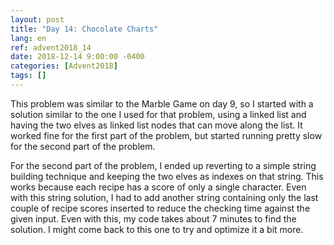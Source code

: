 ```yaml
---
layout: post
title: "Day 14: Chocolate Charts"
lang: en
ref: advent2018_14
date: 2018-12-14 9:00:00 -0400
categories: [Advent2018]
tags: []
---
```

This problem was similar to the Marble Game on day 9, so I started with a solution similar to the one I used for that problem, using a linked list and having the two elves as linked list nodes that can move along the list. It worked fine for the first part of the problem, but started running pretty slow for the second part of the problem.

For the second part of the problem, I ended up reverting to a simple string building technique and keeping the two elves as indexes on that string. This works because each recipe has a score of only a single character. Even with this string solution, I had to add another string containing only the last couple of recipe scores inserted to reduce the checking time against the given input. Even with this, my code takes about 7 minutes to find the solution. I might come back to this one to try and optimize it a bit more.